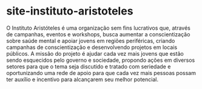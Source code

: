# site-instituto-aristoteles

O Instituto Aristóteles é uma organização sem fins lucrativos que, através de campanhas, eventos e workshops, busca aumentar a conscientização sobre saúde mental e apoiar jovens em regiões periféricas, criando campanhas de conscientização e desenvolvendo projetos em locais públicos. A missão do projeto é ajudar cada vez mais jovens que estão sendo esquecidos pelo governo e sociedade, propondo ações em diversos setores para que o tema seja discutido e tratado com seriedade e oportunizando uma rede de apoio para que cada vez mais pessoas possam ter auxílio e incentivo para alcançarem seu melhor potencial.
